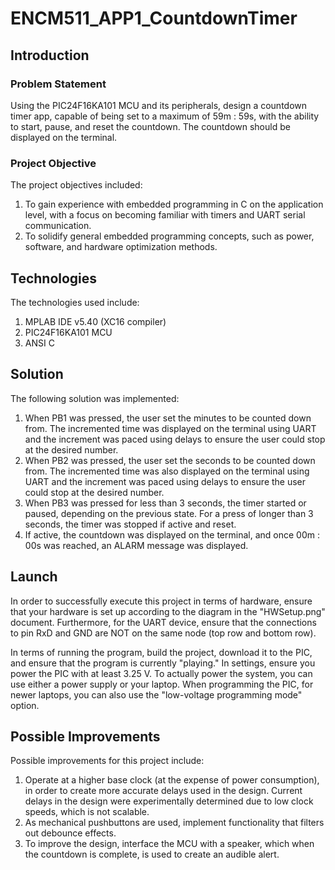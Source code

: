 # ENCM511_APP1_CountdownTimer

## Introduction

### Problem Statement

Using the PIC24F16KA101 MCU and its peripherals, design a countdown timer app, capable of being set to a maximum of 59m : 59s, with the ability to start, pause, and reset the countdown. The countdown should be displayed on the terminal.

### Project Objective

The project objectives included:

1.	To gain experience with embedded programming in C on the application level, with a focus on becoming familiar with timers and UART serial communication. 
2.	To solidify general embedded programming concepts, such as power, software, and hardware optimization methods.

## Technologies

The technologies used include:

1. MPLAB IDE v5.40 (XC16 compiler)
2. PIC24F16KA101 MCU
3. ANSI C

## Solution

The following solution was implemented:

1.	When PB1 was pressed, the user set the minutes to be counted down from. The incremented time was displayed on the terminal using UART and the increment was paced using delays to ensure the user could stop at the desired number.
2.	When PB2 was pressed, the user set the seconds to be counted down from. The incremented time was also displayed on the terminal using UART and the increment was paced using delays to ensure the user could stop at the desired number.
3.	When PB3 was pressed for less than 3 seconds, the timer started or paused, depending on the previous state. For a press of longer than 3 seconds, the timer was stopped if active and reset.
4.	If active, the countdown was displayed on the terminal, and once 00m : 00s was reached, an ALARM message was displayed.

## Launch

In order to successfully execute this project in terms of hardware, ensure that your hardware is set up according to the diagram in the "HWSetup.png" document. Furthermore, for the UART device, ensure that the connections to pin RxD and GND are NOT on the same node (top row and bottom row).

In terms of running the program, build the project, download it to the PIC, and ensure that the program is currently "playing." In settings, ensure you power the PIC with at least 3.25 V. To actually power the system, you can use either a power supply or your laptop. When programming the PIC, for newer laptops, you can also use the "low-voltage programming mode" option.

## Possible Improvements

Possible improvements for this project include:

1.	Operate at a higher base clock (at the expense of power consumption), in order to create more accurate delays used in the design. Current delays in the design were experimentally determined due to low clock speeds, which is not scalable. 
2.	As mechanical pushbuttons are used, implement functionality that filters out debounce effects.
3.	To improve the design, interface the MCU with a speaker, which when the countdown is complete, is used to create an audible alert.
